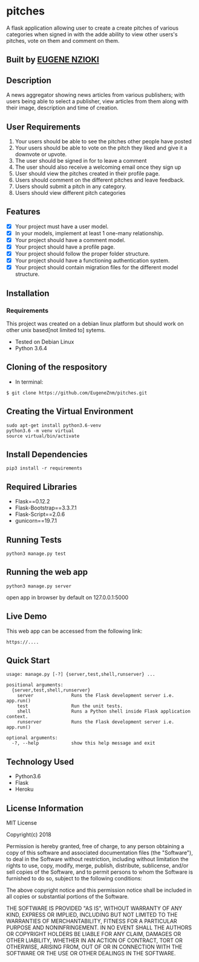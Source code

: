 # pitches
A flask application allowing user to create a create pitches of various categories when signed in with the adde ability to view other users's pitches, vote on them and comment on them.

## Built by [EUGENE NZIOKI](https://github.com/EugeneZnm)

## Description

A news aggregator showing news articles from various publishers; with users being able to select a publisher, view articles from them along with their image, description and time of creation.

## User Requirements

 1. Your users should be able to see the pitches other people have posted
 2. Your users should be able to vote on the pitch they liked and give it a downvote or upvote.
 3. The user should be signed in for to leave a comment
 4. The user should also receive a welcoming email once they sign up
 5. User should view the pitches created in their profile page.
 6. Users should comment on the different pitches and leave feedback.
 7. Users should submit a pitch in any category.
 8. Users should view different pitch categories

## Features

 -[x] Your project must have a user model.
 -[x] In your models, implement at least 1 one-many relationship.
 -[x] Your project should have a comment model.
 -[x] Your project should have a profile page.
 -[x] Your project should follow the proper folder structure.
 -[x] Your project should have a functioning authentication system.
 -[x] Your project should contain migration files for the different model structure.

## Installation

### Requirements
This project was created on a debian linux platform but should work on other unix based[not limited to] sytems.

* Tested on Debian Linux
* Python 3.6.4

## Cloning of the respository
   * In terminal:
   
    $ git clone https://github.com/EugeneZnm/pitches.git
    
## Creating the Virtual Environment

    sudo apt-get install python3.6-venv
    python3.6 -m venv virtual
    source virtual/bin/activate

## Install Dependencies

    pip3 install -r requirements
    
## Required Libraries     
   * Flask==0.12.2
   * Flask-Bootstrap==3.3.7.1
   * Flask-Script==2.0.6
   * gunicorn==19.7.1
   
## Running Tests

    python3 manage.py test
    
## Running the web app 
    python3 manage.py server
   
   open app in browser by default on 127.0.0.1:5000

## Live Demo

This web app can be accessed from the following link:

    https://....   
    
## Quick Start

    usage: manage.py [-?] {server,test,shell,runserver} ...

    positional arguments:
      {server,test,shell,runserver}
        server              Runs the Flask development server i.e. app.run()
        test                Run the unit tests.
        shell               Runs a Python shell inside Flask application context.
        runserver           Runs the Flask development server i.e. app.run()
    
    optional arguments:
      -?, --help            show this help message and exit
      
## Technology Used

   * Python3.6
   * Flask   
   * Heroku
   
## License Information

   MIT License

Copyright(c) 2018

Permission is hereby granted, free of charge, to any person obtaining a copy of this software and associated documentation files (the "Software"), to deal in the Software without restriction, including without limitation the rights to use, copy, modify, merge, publish, distribute, sublicense, and/or sell copies of the Software, and to permit persons to whom the Software is furnished to do so, subject to the following conditions:

The above copyright notice and this permission notice shall be included in all copies or substantial portions of the Software.

THE SOFTWARE IS PROVIDED "AS IS", WITHOUT WARRANTY OF ANY KIND, EXPRESS OR IMPLIED, INCLUDING BUT NOT LIMITED TO THE WARRANTIES OF MERCHANTABILITY, FITNESS FOR A PARTICULAR PURPOSE AND NONINFRINGEMENT. IN NO EVENT SHALL THE AUTHORS OR COPYRIGHT HOLDERS BE LIABLE FOR ANY CLAIM, DAMAGES OR OTHER LIABILITY, WHETHER IN AN ACTION OF CONTRACT, TORT OR OTHERWISE, ARISING FROM, OUT OF OR IN CONNECTION WITH THE SOFTWARE OR THE USE OR OTHER DEALINGS IN THE SOFTWARE.
